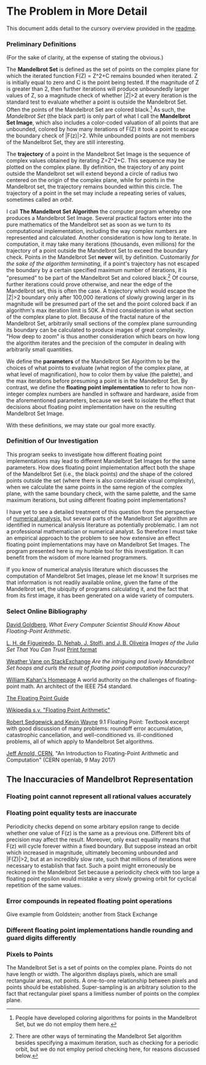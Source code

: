 # The Problem in More Detail
This document adds detail to the cursory overview provided in the [readme](https://github.com/ProfJski/FloatCompMandelbrot#readme).

### Preliminary Definitions
(For the sake of clarity, at the expense of stating the obvious.)

The **Mandelbrot Set** is defined as the set of points on the complex plane for which the iterated function F(Z) = Z^2+C remains bounded when iterated. Z is initially equal to zero and C is the point being tested.  If the magnitude of Z is greater than 2, then further iterations will produce unboundedly larger values of Z, so a magnitude check of whether |Z|>2 at every iteration is the standard test to evaluate whether a point is outside the Mandelbrot Set.  Often the points of the Mandelbrot Set are colored black.[^1]  As such, the *Mandelbrot Set* (the black part) is only part of what I call the **Mandelbrot Set Image**, which also includes a color-coded valuation of all points that are unbounded, colored by how many iterations of F(Z) it took a point to escape the boundary check of |F(z)|>2.  While unbounded points are not members of the Mandelbrot Set, they are still interesting.

[^1]: People have developed coloring algorithms for points in the Mandelbrot Set, but we do not employ them here.

The **trajectory** of a point in the Mandelbrot Set Image is the sequence of complex values obtained by iterating Z=Z^2+C.  This sequence may be plotted on the complex plane.  By definition, the trajectory of any point outside the Mandelbrot set will extend beyond a circle of radius two centered on the origin of the complex plane, while for points in the Mandelbrot set, the trajectory remains bounded within this circle.  The trajectory of a point in the set may include a repeating series of values, sometimes called an *orbit*.  

I call **The Mandelbrot Set Algorithm** the computer program whereby one produces a Mandelbrot Set Image.  Several practical factors enter into the pure mathematics of the Mandelbrot set as soon as we turn to its computational implementation, including the way complex numbers are represented and calculated.  Another consideration is how long to iterate.  In computation, it may take many iterations (thousands, even millions) for the trajectory of a point outside the Mandelbrot Set to exceed the boundary check.  Points *in* the Mandelbrot Set **never** will, by definition.  Customarily *for the sake of the algorithm terminating,* if a point's trajectory has not escaped the boundary by a certain specified maximum number of iterations, it is "presumed" to be part of the Mandelbrot Set and colored black.[^2]  Of course, further iterations could prove otherwise, and near the edge of the Mandelbrot set, this is often the case.  A trajectory which would escape the |Z|>2 boundary only after 100,000 iterations of slowly growing larger in its magnitude will be presumed part of the set and the point colored back if an algorithm's max iteration limit is 50K.  A third consideration is what section of the complex plane to plot.  Because of the fractal nature of the Mandelbrot Set, arbitrarily small sections of the complex plane surrounding its boundary can be calculated to produce images of great complexity.  "How deep to zoom" is thus another consideration which bears on how long the algorithm iterates and the precision of the computer in dealing with arbitrarily small quantities.

[^2]: There are other ways of terminating the Mandelbrot Set algorithm besides specifying a maximum iteration, such as checking for a periodic orbit, but we do not employ period checking here, for reasons discussed below.

We define the **parameters** of the Mandelbrot Set Algorithm to be the choices of what points to evaluate (what region of the complex plane, at what level of magnification), how to color them by value (the palette), and the max iterations before presuming a point is in the Mandelbrot Set.  By contrast, we define the **floating point implementation** to refer to how non-integer complex numbers are handled in software and hardware, aside from the aforementioned parameters, because we seek to isolate the effect that decisions about floating point implementation have on the resulting Mandelbrot Set Image.

With these definitions, we may state our goal more exactly.

### Definition of Our Investigation
This program seeks to investigate how different floating point implementations may lead to different Mandelbrot Set Images for the same parameters.  How does floating point implementation affect both the shape of the Mandelbrot Set (i.e., the black points) *and* the shape of the colored points outside the set (where there is also considerable visual complexity), when we calculate the same points in the same region of the complex plane, with the same boundary check, with the same palette, and the same maximum iterations, but using different floating point implementations?

I have yet to see a detailed treatment of this question from the perspective of [numerical analysis](https://en.wikipedia.org/wiki/Numerical_analysis), but several parts of the Mandelbrot Set algorithm are identified in numerical analysis literature as potentially problematic.  I am not a professional mathematician or numerical analyst.  So therefore I must take an empirical approach to the problem to see how extensive an effect floating point implementations may have on Mandelbrot Set Images.  The program presented here is my humble tool for this investigation.  It can benefit from the wisdom of more learned programmers.

If you know of numerical analysis literature which discusses the computation of Mandelbrot Set Images, please let me know!  It surprises me that information is not readily available online, given the fame of the Mandelbrot set, the ubiquity of programs calculating it, and the fact that from its first image, it has been generated on a wide variety of computers.

### Select Online Bibliography
[David Goldberg](https://docs.oracle.com/cd/E19957-01/806-3568/ncg_goldberg.html#10061), *What Every Computer Scientist Should Know About Floating-Point Arithmetic*.
  
[L. H. de Figueiredo, D. Nehab, J. Stolfi, and J. B. Oliveira](https://mathr.co.uk/blog/2018-08-20_trustworthy_fractals.html) *Images of the Julia Set That You Can Trust* [Print format](http://webdoc.sub.gwdg.de/ebook/serien/e/IMPA_A/721.pdf)

[Weather Vane on StackExchange](https://math.stackexchange.com/questions/2731582/are-the-intriguing-and-lovely-mandelbrot-set-hoops-and-curls-the-result-of-float) *Are the intriguing and lovely Mandelbrot Set hoops and curls the result of floating point computation inaccuracy?*

[William Kahan's Homepage](https://people.eecs.berkeley.edu/~wkahan/) A world authority on the challenges of floating-point math.  An architect of the IEEE 754 standard.

[The Floating Point Guide](https://floating-point-gui.de/formats/fp/)

[Wikipedia s.v. "Floating Point Arithmetic"](https://en.wikipedia.org/wiki/Floating-point_arithmetic)

[Robert Sedgewick and Kevin Wayne](https://introcs.cs.princeton.edu/java/91float/) 9.1 Floating Point: Textbook excerpt with good discussion of many problems: roundoff error accumulation, catastrophic cancellation, and well-conditioned vs. ill-conditioned problems, all of which apply to Mandelbrot Set algorithms.

[Jeff Arnold, CERN](https://indico.cern.ch/event/626147/attachments/1456066/2247140/FloatingPoint.Handout.pdf), "An Introduction to Floating-Point Arithmetic and Computation" (CERN openlab, 9 May 2017)


## The Inaccuracies of Mandelbrot Representation

### Floating point cannot represent all rational values accurately

### Floating point equality tests are inaccurate
Periodicity checks depend on some arbitary epsilon range to decide whether one value of F(z) is the same as a previous one.  Different bits of precision may affect the result.  Moreover, only exact equality means that F(z) will cycle forever within a fixed boundary.  But suppose instead an orbit which increased in magnitude, ultimately becoming unbounded and |F(Z)|>2, but at an incredibly slow rate, such that millions of iterations were necessary to establish that fact.  Such a point might erroneously be reckoned in the Mandelbrot Set because a periodicity check with too large a floating point epsilon would mistake a very slowly growing orbit for cyclical repetition of the same values.

### Error compounds in repeated floating point operations
Give example from Goldstein; another from Stack Exchange

### Different floating point implementations handle rounding and guard digits differently

### Pixels to Points
The Mandelbrot Set is a set of points on the complex plane.  Points do not have length or width.  The algorithm displays pixels, which are small rectangular areas, not points.  A one-to-one relationship between pixels and points should be established.  Super-sampling is an arbitrary solution to the fact that rectangular pixel spans a limitless number of points on the complex plane.



